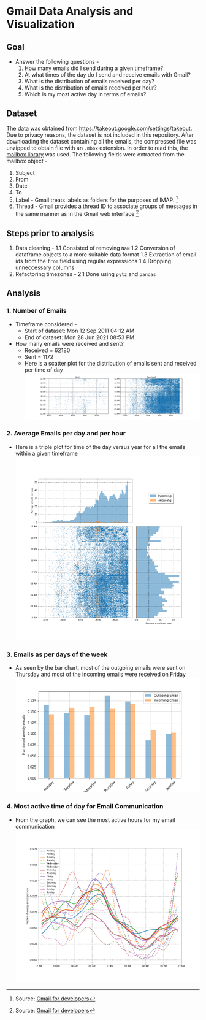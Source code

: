 # Gmail Data Analysis and Visualization

## Goal
* Answer the following questions - 
  1. How many emails did I send during a given timeframe?
  2. At what times of the day do I send and receive emails with Gmail?
  3. What is the distribution of emails received per day?
  4. What is the distribution of emails received per hour?
  5. Which is my most active day in terms of emails?

## Dataset

The data was obtained from https://takeout.google.com/settings/takeout. Due to privacy reasons, the dataset is not included in this repository. After downloading the dataset containing all the emails, the compressed file was unzipped to obtain file with an `.mbox` extension. In order to read this, the [mailbox library](https://pypi.org/project/mailbox/#description) was used. The following fields were extracted from the mailbox object -
  1. Subject
  2. From
  3. Date
  4. To
  5. Label - Gmail treats labels as folders for the purposes of IMAP. [^1]
  6. Thread - Gmail provides a thread ID to associate groups of messages in the same manner as in the Gmail web interface [^1]

## Steps prior to analysis
1. Data cleaning - 
  1.1 Consisted of removing `NaN`
  1.2 Conversion of dataframe objects to a more suitable data format
  1.3 Extraction of email ids from the `from` field using regular expressions
  1.4 Dropping unneccessary columns
2. Refactoring timezones -
  2.1 Done using `pytz` and `pandas`

## Analysis

### 1. Number of Emails
* Timeframe considered - 
  * Start of dataset:  Mon 12 Sep 2011 04:12 AM
  * End of dataset:  Mon 28 Jun 2021 08:53 PM
* How many emails were received and sent?
  * Received = 62180
  * Sent = 1172
  * Here is a scatter plot for the distribution of emails sent and received per time of day
  ![Fig 1. Mails received and sent as per time of day](mails_received_per_tod.png)
  
### 2. Average Emails per day and per hour
* Here is a triple plot for time of the day versus year for all the emails within a given timeframe
  ![Fig 2. Plot for time of the day versus year for all the emails ](avg_mails_per_day.png)

### 3. Emails as per days of the week
* As seen by the bar chart, most of the outgoing emails were sent on Thursday and most of the incoming emails were received on Friday
![Fig 3. Fraction of Weekly Mails Per Day](fraction_of_weekly_mails_per_day.png)


### 4. Most active time of day for Email Communication
* From the graph, we can see the most active hours for my email communication
![Fig 4. Active Hours for Email Communication](fraction_of_mails_weekly_per_tod.png)



[^1]: Source: [Gmail for developers](https://developers.google.com/gmail/imap/imap-extensions)
